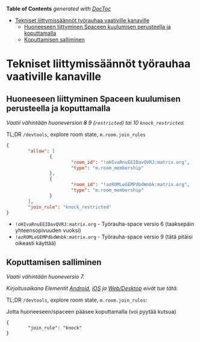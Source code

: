 <!-- START doctoc generated TOC please keep comment here to allow auto update -->
<!-- DON'T EDIT THIS SECTION, INSTEAD RE-RUN doctoc TO UPDATE -->
**Table of Contents**  *generated with [DocToc](https://github.com/thlorenz/doctoc)*

- [Tekniset liittymissäännöt työrauhaa vaativille kanaville](#tekniset-liittymiss%C3%A4%C3%A4nn%C3%B6t-ty%C3%B6rauhaa-vaativille-kanaville)
  - [Huoneeseen liittyminen Spaceen kuulumisen perusteella ja koputtamalla](#huoneeseen-liittyminen-spaceen-kuulumisen-perusteella-ja-koputtamalla)
  - [Koputtamisen salliminen](#koputtamisen-salliminen)

<!-- END doctoc generated TOC please keep comment here to allow auto update -->

# Tekniset liittymissäännöt työrauhaa vaativille kanaville

## Huoneeseen liittyminen Spaceen kuulumisen perusteella ja koputtamalla

*Vaatii vähintään huoneversion ~~8~~ 9 (`restricted`) tai 10 `knock_restricted`.*

TL;DR `/devtools`, explore room state, `m.room.join_rules`

```json
{
        "allow": [
                {
                        "room_id": "!oHIvaRnuEEIDavQVRJ:matrix.org",
                        "type": "m.room_membership"
                },
                {
                        "room_id": "!azROMLeGEMPdbdWnbk:matrix.org",
                        "type": "m.room_membership"
                }
        ],
        "join_rule": "knock_restricted"
}
```

* `!oHIvaRnuEEIDavQVRJ:matrix.org` - Työrauha-space versio 6 (taaksepäin yhteensopivuuden vuoksi)
* `!azROMLeGEMPdbdWnbk:matrix.org` - Työrauha-space versio 9 (tätä pitäisi oikeasti käyttää)

## Koputtamisen salliminen

*Vaatii vähintään huoneversio 7.*

*Kirjoitusaikana Elementit [Android](https://github.com/vector-im/element-android/issues/3875), [iOS](https://github.com/vector-im/element-ios/issues/4731) ja [Web/Desktop](https://github.com/vector-im/element-web/issues/18655) eivät tue tätä.*

TL;DR `/devtools`, explore room state, `m.room.join_rules`:

Jotta huoneeseen/spaceen pääsee koputtamalla (voi pyytää kutsua)

```
{
        "join_rule": "knock"
}
```
